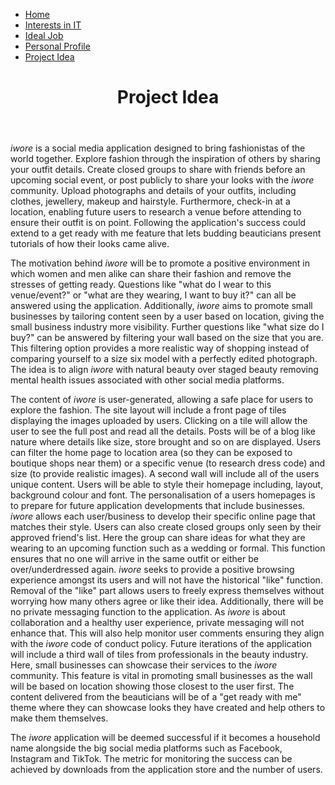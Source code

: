 <html>
<head>
 <link rel="stylesheet" href="style.css">
 <link rel="stylesheet" href="4style.css">
</head>
<body>
 <nav>
<ul>
 <li><a href="https://rmitstudent-assessment.github.io/My-Profile/">Home</a></li>
 <li><a href="https://rmitstudent-assessment.github.io/My-Profile/interestsinit">Interests in IT</a></li>
 <li><a href="https://rmitstudent-assessment.github.io/My-Profile/idealjob">Ideal Job</a></li>
 <li><a href="https://rmitstudent-assessment.github.io/My-Profile/personalprofile">Personal Profile</a></li>
 <li><a href="https://rmitstudent-assessment.github.io/My-Profile/projectidea">Project Idea</a></li>
 </nav>
  </ul>
 <header>
<h1>Project Idea</h1>
             </header>
  
 <p><i>iwore</i> is a social media application designed to bring fashionistas of the world together. Explore fashion through the inspiration of others by sharing your outfit details. Create closed groups to share with friends before an upcoming social event, or post publicly to share your looks with the <i>iwore</i> community. Upload photographs and details of your outfits, including clothes, jewellery, makeup and hairstyle. Furthermore, check-in at a location, enabling future users to research a venue before attending to ensure their outfit is on point. Following the application's success could extend to a get ready with me feature that lets budding beauticians present tutorials of how their looks came alive.</p>

 <p>The motivation behind <i>iwore</i> will be to promote a positive environment in which women and men alike can share their fashion and remove the stresses of getting ready. Questions like "what do I wear to this venue/event?" or "what are they wearing, I want to buy it?" can all be answered using the application. Additionally, <i>iwore</i> aims to promote small businesses by tailoring content seen by a user based on location, giving the small business industry more visibility. Further questions like "what size do I buy?" can be answered by filtering your wall based on the size that you are. This filtering option provides a more realistic way of shopping instead of comparing yourself to a size six model with a perfectly edited photograph. The idea is to align <i>iwore</i> with natural beauty over staged beauty removing mental health issues associated with other social media platforms.</p> 
 
 <p>The content of <i>iwore</i> is user-generated, allowing a safe place for users to explore the fashion. The site layout will include a front page of tiles displaying the images uploaded by users. Clicking on a tile will allow the user to see the full post and read all the details. Posts will be of a blog like nature where details like size, store brought and so on are displayed.  Users can filter the home page to location area (so they can be exposed to boutique shops near them) or a specific venue (to research dress code) and size (to provide realistic images). 
A second wall will include all of the users unique content. Users will be able to style their homepage including, layout, background colour and font. The personalisation of a users homepages is to prepare for future application developments that include businesses. <i>iwore</i> allows each user/business to develop their specific online page that matches their style.
Users can also create closed groups only seen by their approved friend's list. Here the group can share ideas for what they are wearing to an upcoming function such as a wedding or formal. This function ensures that no one will arrive in the same outfit or either be over/underdressed again. <i>iwore</i> seeks to provide a positive browsing experience amongst its users and will not have the historical "like" function. Removal of the "like" part allows users to freely express themselves without worrying how many others agree or like their idea. Additionally, there will be no private messaging function to the application. As <i>iwore</i> is about collaboration and a healthy user experience, private messaging will not enhance that. This will also help monitor user comments ensuring they align with the <i>iwore</i> code of conduct policy.
Future iterations of the application will include a third wall of tiles from professionals in the beauty industry. Here, small businesses can showcase their services to the <i>iwore</i> community. This feature is vital in promoting small businesses as the wall will be based on location showing those closest to the user first. The content delivered from the beauticians will be of a "get ready with me" theme where they can showcase looks they have created and help others to make them themselves.</p>
 
<p>The <i>iwore</i> application will be deemed successful if it becomes a household name alongside the big social media platforms such as Facebook, Instagram and TikTok. The metric for monitoring the success can be achieved by downloads from the application store and the number of users.</p>
